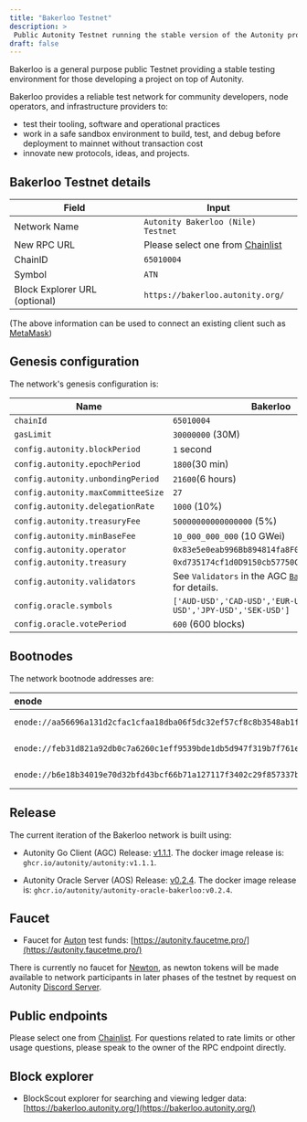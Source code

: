 ```yaml
---
title: "Bakerloo Testnet"
description: >
 Public Autonity Testnet running the stable version of the Autonity protocol
draft: false
---
```


Bakerloo is a general purpose public Testnet providing a stable testing environment for those developing a project on top of Autonity.

Bakerloo provides a reliable test network for community developers, node operators, and infrastructure providers to:

- test their tooling, software and operational practices
- work in a safe sandbox environment to build, test, and debug before deployment to mainnet without transaction cost
- innovate new protocols, ideas, and projects.

## Bakerloo Testnet details

|**Field**|**Input**|
|------|----------|
|Network Name|`Autonity Bakerloo (Nile) Testnet`|
|New RPC URL|Please select one from [Chainlist](https://chainlist.org/?search=autonity&testnets=true)|
|ChainID |`65010004`|
|Symbol|`ATN`|
|Block Explorer URL (optional)|`https://bakerloo.autonity.org/`|

(The above information can be used to connect an existing client such as [MetaMask](https://metamask.zendesk.com/hc/en-us/articles/360043227612-How-to-add-a-custom-network-RPC))

## Genesis configuration

The network's genesis configuration is:

| Name                               | Bakerloo                      |
| ---------------------------------- | ----------------------------- |
| `chainId`                          | `65010004`                    |
| `gasLimit`                         | `30000000` (30M)              |
| `config.autonity.blockPeriod`      | `1` second                    |
| `config.autonity.epochPeriod`      | `1800`(30 min)                |
| `config.autonity.unbondingPeriod`  | `21600`(6 hours)              |
| `config.autonity.maxCommitteeSize` | `27`                          |
| `config.autonity.delegationRate`   | `1000` (10%)                  |                |
| `config.autonity.treasuryFee`      | `50000000000000000` (5%)      |
| `config.autonity.minBaseFee`       | `10_000_000_000` (10 GWei)        |
| `config.autonity.operator`         | `0x83e5e0eab996Bb894814fa8F0AC96a0D314f06F3` |
| `config.autonity.treasury`         | `0xd735174cf1d0D9150cb57750C45B6e8095160f6A` |
| `config.autonity.validators`       |  See `Validators` in the AGC [`Bakerloo Config`](https://github.com/autonity/autonity/blob/release/v1.1.1/params/bakerloo_config.go#L163) for details.  |
| `config.oracle.symbols`       | `['AUD-USD','CAD-USD','EUR-USD','GBP-USD','JPY-USD','SEK-USD']`        |
| `config.oracle.votePeriod`       | `600` (600  blocks)       |


## Bootnodes

The network bootnode addresses are:

| enode | region |
| :-- | :--      |
| `enode://aa56696a131d2cfac1cfaa18dba06f5dc32ef57cf8c8b3548ab1f74227987c5656c2c0eecba61dfdd0754030c23d433e4db554f6b677eb900c05b98792b1d7fb@34.39.58.139:30303` | europe-west2 |
| `enode://feb31d821a92db0c7a6260c1eff9539bde1db5d947f319b7f761ea99479b5b31a95209153c9c910c8f94e8f557541a7ffa72a4a1ff0602944df2b0e6611be4ce@35.200.221.60:30303` | asia-south1 |
| `enode://b6e18b34019e70d32bfd43bcf66b71a127117f3402c29f857337b9dd3ccc45c4a9d441d211ca2a201bd46d003cfbf84a2b0721cf9b939ae6abd66dfe698700fc@35.235.121.67:30303` | us-west2 |


## Release

The current iteration of the Bakerloo network is built using:

- Autonity Go Client (AGC) Release: [v1.1.1](https://github.com/autonity/autonity/releases/tag/v1.1.1). The docker image release is: `ghcr.io/autonity/autonity:v1.1.1`.

- Autonity Oracle Server (AOS) Release: [v0.2.4](https://github.com/autonity/autonity-oracle/releases/tag/v0.2.4). The docker image release is: `ghcr.io/autonity/autonity-oracle-bakerloo:v0.2.4`.

## Faucet

- Faucet for [Auton](/concepts/protocol-assets/auton) test funds: [https://autonity.faucetme.pro/](https://autonity.faucetme.pro/) 

There is currently no faucet for [Newton](/concepts/protocol-assets/newton), as newton tokens will be made available to network participants in later phases of the testnet by request on Autonity [Discord Server](https://discord.gg/autonity).

## Public endpoints

Please select one from [Chainlist](https://chainlist.org/?search=autonity&testnets=true). For questions related to rate limits or other usage questions, please speak to the owner of the RPC endpoint directly.

## Block explorer

- BlockScout explorer for searching and viewing ledger data: [https://bakerloo.autonity.org/](https://bakerloo.autonity.org/)
